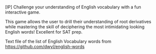 [IP] Challenge your understanding of English vocabulary with a fun interactive game.

This game allows the user to drill their understanding of root derivatives while mastering the skill of deciphering the most intimidating looking English words! Excellent for SAT prep.

Text file of the list of English Vocabulary words from https://github.com/dwyl/english-words

